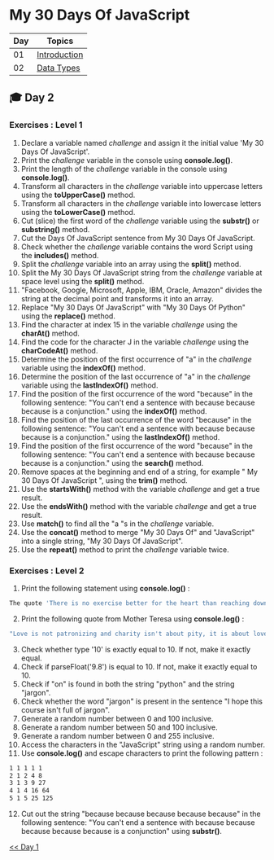 # My 30 Days Of JavaScript

| Day | Topics |
|--|--|
| 01 | [Introduction](../01_Day_Introduction/README.md) |
| 02 | [Data Types](./README.md) |

## 🎓️ Day 2

### Exercises : Level 1

1. Declare a variable named _challenge_ and assign it the initial value 'My 30 Days Of JavaScript'.
2. Print the _challenge_ variable in the console using **console.log()**.
3. Print the length of the _challenge_ variable in the console using **console.log()**.
4. Transform all characters in the _challenge_ variable into uppercase letters using the **toUpperCase()** method.
5. Transform all characters in the _challenge_ variable into lowercase letters using the **toLowerCase()** method.
6. Cut (slice) the first word of the _challenge_ variable using the **substr()** or **substring()** method.
7. Cut the Days Of JavaScript sentence from My 30 Days Of JavaScript.
8. Check whether the _challenge_ variable contains the word Script using the **includes()** method.
9. Split the _challenge_ variable into an array using the **split()** method.
10. Split the My 30 Days Of JavaScript string from the _challenge_ variable at space level using the **split()** method. 
11. "Facebook, Google, Microsoft, Apple, IBM, Oracle, Amazon" divides the string at the decimal point and transforms it into an array.
12. Replace "My 30 Days Of JavaScript" with "My 30 Days Of Python" using the **replace()** method.
13. Find the character at index 15 in the variable _challenge_ using the **charAt()** method.
14. Find the code for the character J in the variable _challenge_ using the **charCodeAt()** method.
15. Determine the position of the first occurrence of "a" in the _challenge_ variable using the **indexOf()** method.
16. Determine the position of the last occurrence of "a" in the _challenge_ variable using the **lastIndexOf()** method.
17. Find the position of the first occurrence of the word "because" in the following sentence: "You can't end a sentence with because because because is a conjunction." using the **indexOf()** method.
18. Find the position of the last occurrence of the word "because" in the following sentence: "You can't end a sentence with because because because is a conjunction." using the **lastIndexOf()** method.
19. Find the position of the first occurrence of the word "because" in the following sentence: "You can't end a sentence with because because because is a conjunction." using the **search()** method.
20. Remove spaces at the beginning and end of a string, for example " My 30 Days Of JavaScript ", using the **trim()** method.
21. Use the **startsWith()** method with the variable _challenge_ and get a true result.
22. Use the **endsWith()** method with the variable _challenge_ and get a true result.
23. Use **match()** to find all the "a "s in the _challenge_ variable.
24. Use the **concat()** method to merge "My 30 Days Of" and "JavaScript" into a single string, "My 30 Days Of JavaScript".
25. Use the **repeat()** method to print the _challenge_ variable twice.

### Exercises : Level 2

1. Print the following statement using **console.log()** :
```sh
The quote 'There is no exercise better for the heart than reaching down and lifting people up.' by John Holmes teaches us to help one another.
```
2. Print the following quote from Mother Teresa using **console.log()** :
```sh
"Love is not patronizing and charity isn't about pity, it is about love. Charity and love are the same -- with charity you give love, so don't just give money but reach out your hand instead."
```
3. Check whether type '10' is exactly equal to 10. If not, make it exactly equal.
4. Check if parseFloat('9.8') is equal to 10. If not, make it exactly equal to 10.
5. Check if "on" is found in both the string "python" and the string "jargon".
6. Check whether the word "jargon" is present in the sentence "I hope this course isn't full of jargon".
7. Generate a random number between 0 and 100 inclusive.
8. Generate a random number between 50 and 100 inclusive.
9. Generate a random number between 0 and 255 inclusive.
10. Access the characters in the "JavaScript" string using a random number.
11. Use **console.log()** and escape characters to print the following pattern :
```sh
1 1 1 1 1
2 1 2 4 8
3 1 3 9 27
4 1 4 16 64
5 1 5 25 125
```
12. Cut out the string "because because because because because" in the following sentence: "You can't end a sentence with because because because because because is a conjunction" using **substr()**.

[<< Day 1](../README.md)